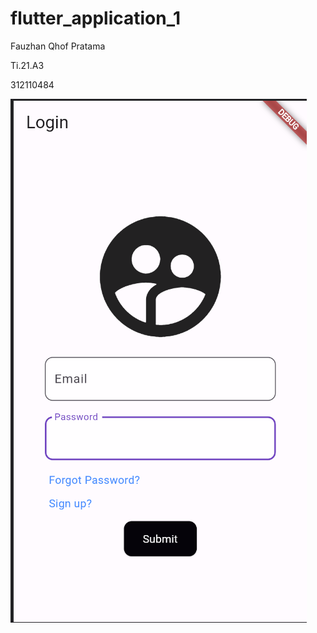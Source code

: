 # flutter_application_1

<p>Fauzhan Qhof Pratama</p>
<p>Ti.21.A3</p>
<p>312110484</p>

![gambar](./imghasil.png)
